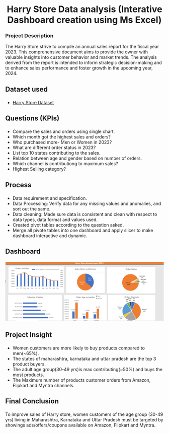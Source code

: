 <h1 align="center">Harry Store Data analysis (Interative Dashboard creation using Ms Excel)</h1>
<h3><p align="Left"><b>Project Description</b></p></h3>

The Harry Store strive to compile an annual sales report for the fiscal year 2023. This comprehensive document aims to provide the owner with valuable insights into customer behavior and market trends. The analysis derived from the report is intended to inform strategic decision-making and to enhance sales performance and foster growth in the upcoming year, 2024.
<h2><p align="Left"><b>Dataset used</b></p></h2>
<ul>
 <li><a href="https://github.com/Bhoyar3/Excel-project/blob/main/Harry%20Store%20Dataset.xlsx">Harry Store Dataset</a></li>
</ul>

<h2><p align="Left"><b>Questions (KPIs)</b></p></h2>
<ul>
 <li>Compare the sales and orders using single chart.</li>
 <li>Which month got the highest sales and orders?</li>
 <li>Who purchased more- Men or Women in 2023?</li>
 <li>What are different order status in 2023?</li>
 <li>List top 10 states contributing to the sales.</li>
 <li>Relation between age and gender based on number of orders.</li>
 <li>Which channel is contributiong to maximum sales?</li>
 <li>Highest Selling category?</li> 
</ul>

<h2><p align="left"><b>Process</b></p></h2>
<ul>
 <li>Data requirement and specification.</li>
 <li>Data Processing: Verify data for any missing values and anomalies, and sort out the same.</li>
 <li>Data cleaning: Made sure data is consistent and clean with respect to data types, data format  and values used.</li>
 <li>Created pivot tables according to the question asked.</li>
 <li>Merge all pivote tables into one dashboard and apply slicer to make dashboard interactive and dynamic.</li>
</ul>

<h2><p align="left"><b>Dashboard</b></h2>
<img src="https://github.com/Bhoyar3/Excel-project/blob/main/snapshot%20of%20harry%20project.PNG" alt="dashboard" title="Dashboard">

<h2><p align="left"><b>Project Insight</b></p></h2>
<ul>
 <li>Women customers are more likely to buy products compared to men(~65%).</li>
 <li>The states of maharashtra, karnataka and uttar pradesh are the top 3 product buyers.</li>
 <li>The adult age group(30-49 yrs)is max contributing(~50%) and buys the most products.</li>
 <li>The Maximum number of products customer orders from Amazon, Flipkart and Myntra channels.</li>
</ul>

<h2><p align="left"><b>Final Conclusion</b></p></h2>

To improve sales of Harry store, women customers of the age group (30-49 yrs) living in Maharashtra, Karnataka and Uttar Pradesh must be targeted by showings ads/offers/coupons available on Amazon, Flipkart and Myntra.

